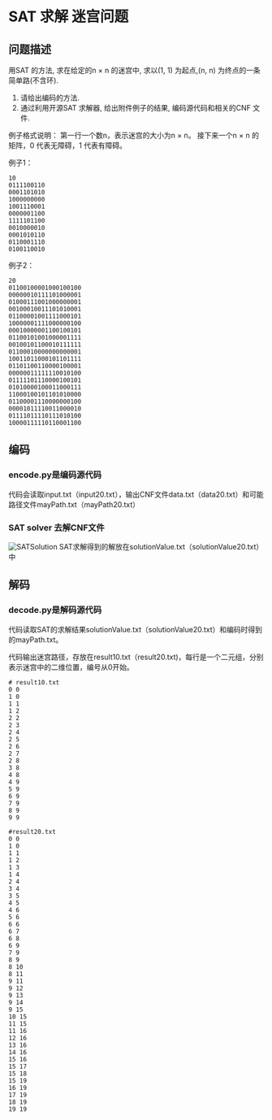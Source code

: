 # SAT 求解 迷宫问题

## 问题描述

用SAT 的方法, 求在给定的n × n 的迷宫中, 求以(1, 1) 为起点,(n, n) 为终点的一条简单路(不含环).

1) 请给出编码的方法.
2) 通过利用开源SAT 求解器, 给出附件例子的结果, 编码源代码和相关的CNF 文件.

例子格式说明：
第一行一个数n，表示迷宫的大小为n × n。
接下来一个n × n 的矩阵，0 代表无障碍，1 代表有障碍。

例子1：
```
10
0111100110
0001101010
1000000000
1001110001
0000001100
1111101100
0010000010
0001010110
0110001110
0100110010
```
例子2：
```
20
01100100001000100100
00000010111101000001
01000111001000000001
00100010011101010001
01100001001111000101
10000001111000000100
00010000001100100101
01100101001000001111
00100101100010111111
01100010000000000001
10011011000101101111
01101100110000100001
00000011111110010100
01111101110000100101
01010000100011000111
11000100101101010000
01100001110000000100
00001011110011000010
01111011110111010100
10000111110110001100
```
## 编码

### encode.py是编码源代码

代码会读取input.txt（input20.txt），输出CNF文件data.txt（data20.txt）和可能路径文件mayPath.txt（mayPath20.txt）

### SAT solver 去解CNF文件

![SATSolution](https://user-images.githubusercontent.com/48397805/163674099-b620d6f1-6bcb-4f95-ac42-f55169e1be0b.png)
SAT求解得到的解放在solutionValue.txt（solutionValue20.txt）中

## 解码

### decode.py是解码源代码

代码读取SAT的求解结果solutionValue.txt（solutionValue20.txt）和编码时得到的mayPath.txt。

代码输出迷宫路径，存放在result10.txt（result20.txt)，每行是一个二元组，分别表示迷宫中的二维位置，编号从0开始。

```
# result10.txt
0 0
1 0
1 1
1 2
2 2
2 3
2 4
2 5
2 6
2 7
2 8
3 8
4 8
4 9
5 9
6 9
7 9
8 9
9 9
```

```
#result20.txt
0 0
1 0
1 1
1 2
1 3
1 4
2 4
3 4
3 5
4 5
4 6
5 6
6 6
6 7
6 8
6 9
7 9
8 9
8 10
8 11
9 11
9 12
9 13
9 14
9 15
10 15
11 15
11 16
12 16
13 16
14 16
15 16
15 17
15 18
15 19
16 19
17 19
18 19
19 19
```

